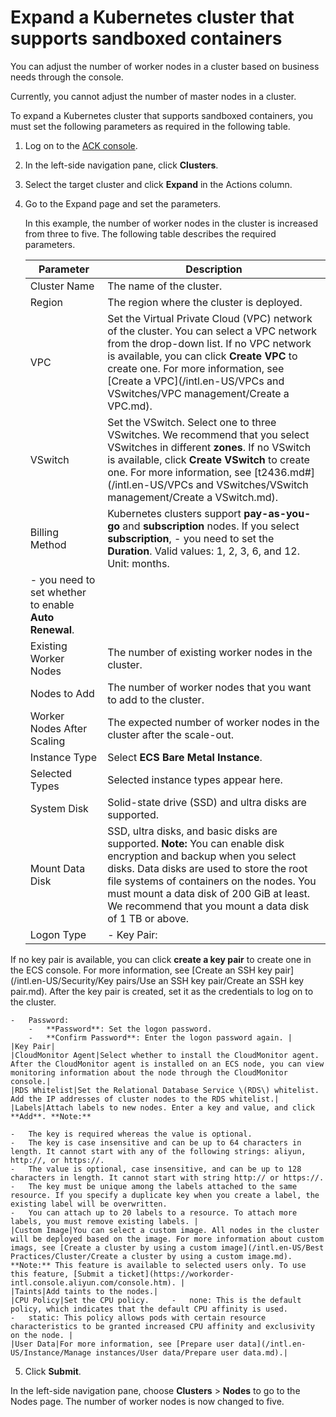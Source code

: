 # Expand a Kubernetes cluster that supports sandboxed containers

You can adjust the number of worker nodes in a cluster based on business needs through the console.

Currently, you cannot adjust the number of master nodes in a cluster.

To expand a Kubernetes cluster that supports sandboxed containers, you must set the following parameters as required in the following table.

1.  Log on to the [ACK console](https://cs.console.aliyun.com).

2.  In the left-side navigation pane, click **Clusters**.

3.  Select the target cluster and click **Expand** in the Actions column.

4.  Go to the Expand page and set the parameters.

    In this example, the number of worker nodes in the cluster is increased from three to five. The following table describes the required parameters.

    |Parameter|Description|
    |---------|-----------|
    |Cluster Name|The name of the cluster.|
    |Region|The region where the cluster is deployed.|
    |VPC|Set the Virtual Private Cloud \(VPC\) network of the cluster. You can select a VPC network from the drop-down list. If no VPC network is available, you can click **Create VPC** to create one. For more information, see [Create a VPC](/intl.en-US/VPCs and VSwitches/VPC management/Create a VPC.md).|
    |VSwitch|Set the VSwitch. Select one to three VSwitches. We recommend that you select VSwitches in different **zones**. If no VSwitch is available, click **Create VSwitch** to create one. For more information, see [t2436.md\#](/intl.en-US/VPCs and VSwitches/VSwitch management/Create a VSwitch.md). |
    |Billing Method|Kubernetes clusters support **pay-as-you-go** and **subscription** nodes. If you select **subscription**,     -   you need to set the **Duration**. Valid values: 1, 2, 3, 6, and 12. Unit: months.
    -   you need to set whether to enable **Auto Renewal**. |
    |Existing Worker Nodes|The number of existing worker nodes in the cluster.|
    |Nodes to Add|The number of worker nodes that you want to add to the cluster.|
    |Worker Nodes After Scaling|The expected number of worker nodes in the cluster after the scale-out.|
    |Instance Type|Select **ECS Bare Metal Instance**.|
    |Selected Types|Selected instance types appear here.|
    |System Disk|Solid-state drive \(SSD\) and ultra disks are supported.|
    |Mount Data Disk|SSD, ultra disks, and basic disks are supported. **Note:** You can enable disk encryption and backup when you select disks. Data disks are used to store the root file systems of containers on the nodes. You must mount a data disk of 200 GiB at least. We recommend that you mount a data disk of 1 TB or above. |
    |Logon Type|    -   Key Pair:

If no key pair is available, you can click **create a key pair** to create one in the ECS console. For more information, see [Create an SSH key pair](/intl.en-US/Security/Key pairs/Use an SSH key pair/Create an SSH key pair.md). After the key pair is created, set it as the credentials to log on to the cluster.

    -   Password:
        -   **Password**: Set the logon password.
        -   **Confirm Password**: Enter the logon password again. |
    |Key Pair|
    |CloudMonitor Agent|Select whether to install the CloudMonitor agent. After the CloudMonitor agent is installed on an ECS node, you can view monitoring information about the node through the CloudMonitor console.|
    |RDS Whitelist|Set the Relational Database Service \(RDS\) whitelist. Add the IP addresses of cluster nodes to the RDS whitelist.|
    |Labels|Attach labels to new nodes. Enter a key and value, and click **Add**. **Note:**

    -   The key is required whereas the value is optional.
    -   The key is case insensitive and can be up to 64 characters in length. It cannot start with any of the following strings: aliyun, http://, or https://.
    -   The value is optional, case insensitive, and can be up to 128 characters in length. It cannot start with string http:// or https://.
    -   The key must be unique among the labels attached to the same resource. If you specify a duplicate key when you create a label, the existing label will be overwritten.
    -   You can attach up to 20 labels to a resource. To attach more labels, you must remove existing labels. |
    |Custom Image|You can select a custom image. All nodes in the cluster will be deployed based on the image. For more information about custom imags, see [Create a cluster by using a custom image](/intl.en-US/Best Practices/Cluster/Create a cluster by using a custom image.md). **Note:** This feature is available to selected users only. To use this feature, [Submit a ticket](https://workorder-intl.console.aliyun.com/console.htm). |
    |Taints|Add taints to the nodes.|
    |CPU Policy|Set the CPU policy.     -   none: This is the default policy, which indicates that the default CPU affinity is used.
    -   static: This policy allows pods with certain resource characteristics to be granted increased CPU affinity and exclusivity on the node. |
    |User Data|For more information, see [Prepare user data](/intl.en-US/Instance/Manage instances/User data/Prepare user data.md).|

5.  Click **Submit**.


In the left-side navigation pane, choose **Clusters** \> **Nodes** to go to the Nodes page. The number of worker nodes is now changed to five.

